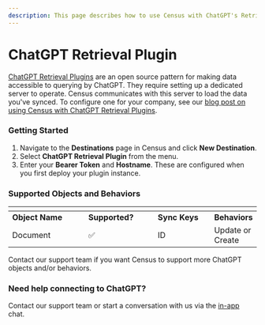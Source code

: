 ```yaml
---
description: This page describes how to use Census with ChatGPT's Retrieval Plugin.
---
```


# ChatGPT Retrieval Plugin

​[ChatGPT Retrieval Plugins](https://github.com/openai/chatgpt-retrieval-plugin) are an open source pattern for making data accessible to querying by ChatGPT. They require setting up a dedicated server to operate. Census communicates with this server to load the data you've synced. To configure one for your company, see our [blog post on using Census with ChatGPT Retrieval Plugins](https://census.dev/blog/turn-your-db-into-a-chatgpt-plug-in-with-census-and-fly).

### Getting Started <a href="#getting-started" id="getting-started"></a>

1. Navigate to the **Destinations** page in Census and click **New Destination**.
2. Select **ChatGPT Retrieval Plugin** from the menu.
3. Enter your **Bearer Token** and **Hostname**. These are configured when you first deploy your plugin instance.

### Supported Objects and Behaviors <a href="#supported-objects-and-behaviors" id="supported-objects-and-behaviors"></a>

<table data-header-hidden><thead><tr><th width="196"></th><th width="156"></th><th width="154"></th><th></th></tr></thead><tbody><tr><td><strong>Object Name</strong></td><td><strong>Supported?</strong></td><td><strong>Sync Keys</strong></td><td><strong>Behaviors</strong></td></tr><tr><td>Document</td><td>✅</td><td>ID</td><td>Update or Create</td></tr></tbody></table>

Contact our support team if you want Census to support more ChatGPT objects and/or behaviors.

### Need help connecting to ChatGPT? <a href="#need-help-connecting-to-chatgpt" id="need-help-connecting-to-chatgpt"></a>

Contact our support team or start a conversation with us via the [in-app](https://app.getcensus.com/) chat.
